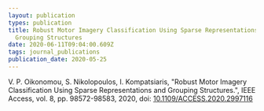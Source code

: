 ```yaml
---
layout: publication
types: publication
title: Robust Motor Imagery Classification Using Sparse Representations and
  Grouping Structures
date: 2020-06-11T09:04:00.609Z
tags: journal_publications
publication_date: 2020-05-25
---
```

V. P. Oikonomou, S. Nikolopoulos, I. Kompatsiaris, "Robust Motor Imagery Classification Using Sparse Representations and Grouping Structures.", IEEE Access, vol. 8, pp. 98572-98583, 2020, doi: [10.1109/ACCESS.2020.2997116](https://ieeexplore.ieee.org/document/9099226)